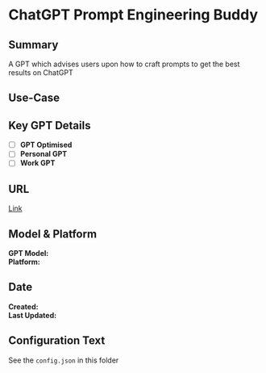 # ChatGPT Prompt Engineering Buddy

## Summary

A GPT which advises users upon how to craft prompts to get the best results on ChatGPT

## Use-Case

## Key GPT Details

- [ ] **GPT Optimised**  
- [ ] **Personal GPT**  
- [ ] **Work GPT**

## URL

[Link](https://chatgpt.com/g/g-8xZmugrKD-chatgpt-prompt-engineering-buddy)

## Model & Platform

**GPT Model:**  
**Platform:**

## Date


**Created:**   
**Last Updated:** 

## Configuration Text

See the `config.json` in this folder